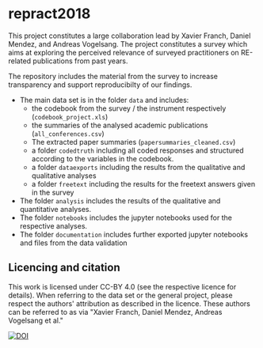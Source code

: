 # repract2018

This project constitutes a large collaboration lead by Xavier Franch, Daniel Mendez, and Andreas Vogelsang. The project constitutes a survey which aims at exploring the perceived relevance of surveyed practitioners on RE-related publications from past years.

The repository includes the material from the survey to increase transparency and support reproducibilty of our findings.

* The main data set is in the folder `data` and includes: 
  - the codebook from the survey / the instrument respectively (`codebook_project.xls`)
  - the summaries of the analysed academic publications (`all_conferences.csv`)
  - The extracted paper summaries (`papersummaries_cleaned.csv`)
  - a folder `codedtruth` including all coded responses and structured according to the variables in the codebook.
  - a folder `dataexports` including the results from the qualitative and qualitative analyses
  - a folder `freetext` including the results for the freetext answers given in the survey
* The folder `analysis` includes the results of the qualitative and quantitative analyses. 
* The folder `notebooks` includes the jupyter notebooks used for the respective analyses. 
* The folder `documentation` includes further exported jupyter notebooks and files from the data validation

## Licencing and citation

This work is licensed under CC-BY 4.0 (see the respective licence for details). When referring to the data set or the general project, please respect the authors' attribution as described in the licence. These authors can be referred to as via "Xavier Franch, Daniel Mendez, Andreas Vogelsang et al."

[![DOI](https://zenodo.org/badge/DOI/10.5281/zenodo.3678678.svg)](https://doi.org/10.5281/zenodo.3678678)

